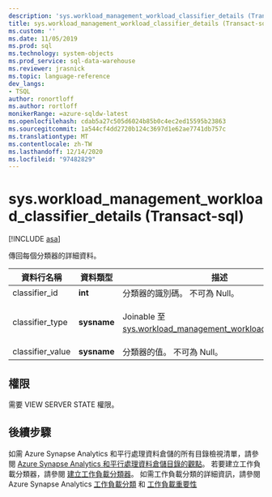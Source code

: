 ```yaml
---
description: 'sys.workload_management_workload_classifier_details (Transact-sql) '
title: sys.workload_management_workload_classifier_details (Transact-sql) |Microsoft Docs
ms.custom: ''
ms.date: 11/05/2019
ms.prod: sql
ms.technology: system-objects
ms.prod_service: sql-data-warehouse
ms.reviewer: jrasnick
ms.topic: language-reference
dev_langs:
- TSQL
author: ronortloff
ms.author: rortloff
monikerRange: =azure-sqldw-latest
ms.openlocfilehash: cdab5a27c505d6024b85b0c4ec2ed15595b23863
ms.sourcegitcommit: 1a544cf4dd2720b124c3697d1e62ae7741db757c
ms.translationtype: MT
ms.contentlocale: zh-TW
ms.lasthandoff: 12/14/2020
ms.locfileid: "97482829"
---
```

# <a name="sysworkload_management_workload_classifier_details-transact-sql"></a>sys.workload_management_workload_classifier_details (Transact-sql) 

[!INCLUDE [asa](../../includes/applies-to-version/asa.md)]

  傳回每個分類器的詳細資料。  
  
|資料行名稱|資料類型|描述|範圍|  
|-----------------|---------------|-----------------|-----------|
|classifier_id|**int**|分類器的識別碼。  不可為 Null。|
|classifier_type|**sysname**|Joinable 至 [sys.workload_management_workload_classifiers](sys-workload-management-workload-classifiers-transact-sql.md)。|`membername`</br>`wlm_label`</br>`wlm_context`</br>`start_time`</br>`end_time`|
|classifier_value|**sysname**|分類器的值。 不可為 Null。||

## <a name="permissions"></a>權限

需要 VIEW SERVER STATE 權限。

## <a name="next-steps"></a>後續步驟
  
如需 Azure Synapse Analytics 和平行處理資料倉儲的所有目錄檢視清單，請參閱 [Azure Synapse Analytics 和平行處理資料倉儲目錄的觀點](../../relational-databases/system-catalog-views/sql-data-warehouse-and-parallel-data-warehouse-catalog-views.md)。 若要建立工作負載分類器，請參閱 [建立工作負載分類器](../../t-sql/statements/create-workload-classifier-transact-sql.md)。 如需工作負載分類的詳細資訊，請參閱 Azure Synapse Analytics [工作負載分類](/azure/sql-data-warehouse/sql-data-warehouse-workload-classification) 和 [工作負載重要性](/azure/sql-data-warehouse/sql-data-warehouse-workload-classification)
